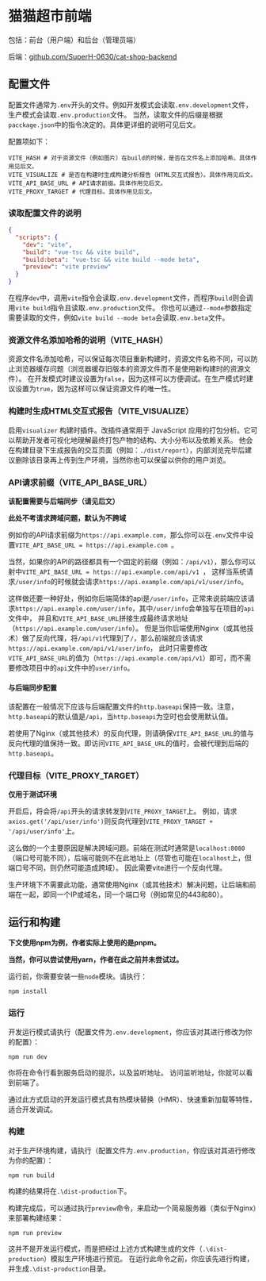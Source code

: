 # 猫猫超市前端
包括：前台（用户端）和后台（管理员端）

后端：[github.com/SuperH-0630/cat-shop-backend](https://github.com/SuperH-0630/cat-shop-backend)

## 配置文件
配置文件通常为`.env`开头的文件。例如开发模式会读取`.env.development`文件，生产模式会读取`.env.production`文件。
当然，读取文件的后缀是根据`pacckage.json`中的指令决定的。具体更详细的说明可见后文。

配置项如下：
```.env
VITE_HASH # 对于资源文件（例如图片）在build的时候，是否在文件名上添加哈希。具体作用见后文。
VITE_VISUALIZE # 是否在构建时生成构建分析报告（HTML交互式报告）。具体作用见后文。
VITE_API_BASE_URL # API请求前缀。具体作用见后文。
VITE_PROXY_TARGET # 代理目标。具体作用见后文。
```

### 读取配置文件的说明
```json
{
  "scripts": {
    "dev": "vite",
    "build": "vue-tsc && vite build",
    "build:beta": "vue-tsc && vite build --mode beta",
    "preview": "vite preview"
  }
}
```
在程序`dev`中，调用`vite`指令会读取`.env.development`文件，而程序`build`则会调用`vite build`指令且读取`.env.production`文件。
你也可以通过`--mode`参数指定需要读取的文件，例如`vite build --mode beta`会读取`.env.beta`文件。

### 资源文件名添加哈希的说明（VITE_HASH）
资源文件名添加哈希，可以保证每次项目重新构建时，资源文件名称不同，可以防止浏览器缓存问题（浏览器缓存旧版本的资源文件而不是使用新构建时的资源文件）。
在开发模式时建议设置为`false`，因为这样可以方便调试。在生产模式时建议设置为`true`，因为这样可以保证资源文件的唯一性。

### 构建时生成HTML交互式报告（VITE_VISUALIZE）
启用`visualizer` 构建时插件。改插件通常用于 JavaScript 应用的打包分析。它可以帮助开发者可视化地理解最终打包产物的结构、大小分布以及依赖关系。
他会在构建目录下生成报告的交互页面（例如：`./dist/report`），内部浏览完毕后建议删除该目录再上传到生产环境，当然你也可以保留以供你的用户浏览。

### API请求前缀（VITE_API_BASE_URL）
**该配置需要与后端同步（请见后文）**

**此处不考请求跨域问题，默认为不跨域**

例如你的API请求前缀为`https://api.example.com`，那么你可以在`.env`文件中设置`VITE_API_BASE_URL = https://api.example.com `。

当然，如果你的API的路径都具有一个固定的前缀（例如：`/api/v1`），那么你可以射中`VITE_API_BASE_URL = https://api.example.com/api/v1 `，
这样当系统请求`/user/info`的时候就会请求` https://api.example.com/api/v1/user/info `。

这样做还要一种好处，例如你后端简体的api是`/user/info`，正常来说前端应该请求` https://api.example.com/user/info `，其中`/user/info`会单独写在项目的`api`文件中，
并且和`VITE_API_BASE_URL`拼接生成最终请求地址（` https://api.example.com/user/info `）。
但是当你后端使用Nginx（或其他技术）做了反向代理，将`/api/v1`代理到了`/`，那么前端就应该请求` https://api.example.com/api/v1/user/info `，
此时只需要修改`VITE_API_BASE_URL`的值为（` https://api.example.com/api/v1 `）即可，而不需要修改项目中的`api`文件中的`user/info`。

#### 与后端同步配置
该配置在一般情况下应该与后端配置文件的`http.baseapi`保持一致。注意，`http.baseapi`的默认值是`/api`，当`http.baseapi`为空时也会使用默认值。

若使用了Nginx（或其他技术）的反向代理，则请确保`VITE_API_BASE_URL`的值与反向代理的值保持一致。即访问`VITE_API_BASE_URL`的值时，会被代理到后端的`http.baseapi`。

### 代理目标（VITE_PROXY_TARGET）
**仅用于测试环境**

开启后，将会将`/api`开头的请求转发到`VITE_PROXY_TARGET`上。
例如，请求`axios.get('/api/user/info')`则反向代理到`VITE_PROXY_TARGET + '/api/user/info'`上。

这么做的一个主要原因是解决跨域问题。前端在测试时通常是`localhost:8080`（端口号可能不同），后端可能则不在此地址上（尽管也可能在`localhost`上，但端口号不同，则仍然可能造成跨域）。
因此需要vite进行一个反向代理。

生产环境下不需要此功能，通常使用Nginx（或其他技术）解决问题，让后端和前端在一起，即同一个IP或域名，同一个端口号（例如常见的443和80）。

## 运行和构建
**下文使用npm为例，作者实际上使用的是pnpm。**

**当然，你可以尝试使用yarn，作者在此之前并未尝试过。**

运行前，你需要安装一些`node`模块。请执行：
```shell
npm install
```

### 运行
开发运行模式请执行（配置文件为`.env.development`，你应该对其进行修改为你的配置）：
```shell
npm run dev
```

你将在命令行看到服务启动的提示，以及监听地址。
访问监听地址，你就可以看到前端了。

通过此方式启动的开发运行模式具有热模块替换（HMR）、快速重新加载等特性，适合开发调试。

### 构建
对于生产环境构建，请执行（配置文件为`.env.production`，你应该对其进行修改为你的配置）：
```shell
npm run build
```

构建的结果将在`.\dist-production`下。

构建完成后，可以通过执行`preview`命令，来启动一个简易服务器（类似于Nginx）来部署构建结果：
```shell
npm run preview
```

这并不是开发运行模式，而是把经过上述方式构建生成的文件（`.\dist-production`）模拟生产环境进行预览。
在运行此命令之前，你应该先进行构建，并生成`.\dist-production`目录。
